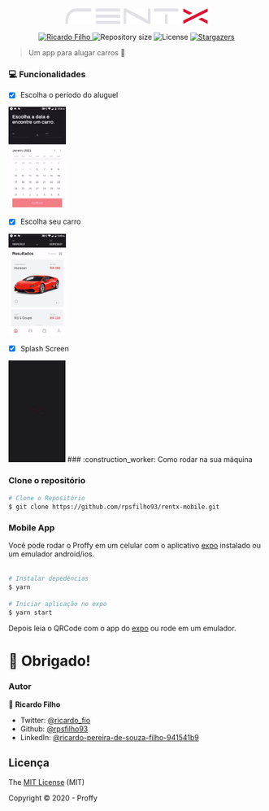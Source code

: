 <p align="center">
   <img src="./.github/Logotipo.png" alt="Rentx" width="280"/>
</p>

<p align="center">	
  <a href="https://www.linkedin.com/in/ricardo-pereira-de-souza-filho-941541b9/">
      <img alt="Ricardo Filho" src="https://img.shields.io/badge/-rpsfilho93-dc1637?style=flat&logo=Linkedin&logoColor=white" />
   </a>
  
  <img alt="Repository size" src="https://img.shields.io/github/repo-size/rpsfilho93/rentx-mobile?color=dc1637">
  
  <img alt="License" src="https://img.shields.io/badge/license-MIT-dc1637">
  
  <a href="https://github.com/rpsfilho93/proffy/stargazers">
    <img alt="Stargazers" src="https://img.shields.io/github/stars/rpsfilho93/rentx-mobile?color=dc1637&logo=github">
  </a>
</p>

>  Um app para alugar carros :car:

### :computer: Funcionalidades
- [x] Escolha o período do aluguel
<img src="./.github/calendar.gif" height="200">

- [x] Escolha seu carro
<img src="./.github/choose.gif" height="200">

- [x] Splash Screen
<img src="./.github/rentxsplashscreen.gif" height="200">
### :construction_worker: Como rodar na sua máquina

### Clone o repositório
```bash
# Clone o Repositório
$ git clone https://github.com/rpsfilho93/rentx-mobile.git
```

### Mobile App
Você pode rodar o Proffy em um celular com o aplicativo [expo](https://play.google.com/store/apps/details?id=host.exp.exponent) instalado ou um emulador android/ios.

```bash

# Instalar depedências
$ yarn

# Iniciar aplicação no expo
$ yarn start
```
Depois leia o QRCode com o app do [expo](https://play.google.com/store/apps/details?id=host.exp.exponent) ou rode em um emulador.

# :tada: Obrigado!

### Autor

👤 **Ricardo Filho**

- Twitter: [@ricardo_fio](https://twitter.com/ricardo_fio)
- Github: [@rpsfilho93](https://github.com/rpsfilho93)
- LinkedIn: [@ricardo-pereira-de-souza-filho-941541b9](https://www.linkedin.com/in/ricardo-pereira-de-souza-filho-941541b9)

## Licença

The [MIT License]() (MIT)

Copyright :copyright: 2020 - Proffy
